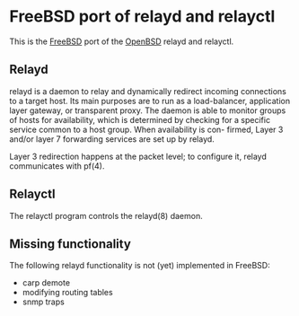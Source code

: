 FreeBSD port of relayd and relayctl
===================================

This is the [FreeBSD][1] port of the [OpenBSD][2] relayd and relayctl.

## Relayd

relayd is a daemon to relay and dynamically redirect incoming connections
to a target host.  Its main purposes are to run as a load-balancer,
application layer gateway, or transparent proxy.  The daemon is able to
monitor groups of hosts for availability, which is determined by checking
for a specific service common to a host group.  When availability is con-
firmed, Layer 3 and/or layer 7 forwarding services are set up by relayd.

Layer 3 redirection happens at the packet level; to configure it, relayd
communicates with pf(4).

## Relayctl

The relayctl program controls the relayd(8) daemon.

## Missing functionality

The following relayd functionality is not (yet) implemented in FreeBSD:

 - carp demote
 - modifying routing tables
 - snmp traps

[1]: http://www.freebsd.org/
[2]: http://www.openbsd.org/
